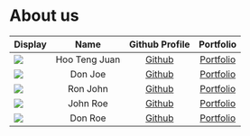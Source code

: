# About us

Display |     Name      | Github Profile | Portfolio 
--------|:-------------:|:--------------:|:---------:
![](https://via.placeholder.com/100.png?text=Photo) | Hoo Teng Juan | [Github](https://github.com/) | [Portfolio](docs/team/johndoe.md)
![](https://via.placeholder.com/100.png?text=Photo) |    Don Joe    | [Github](https://github.com/) | [Portfolio](docs/team/johndoe.md)
![](https://via.placeholder.com/100.png?text=Photo) |   Ron John    | [Github](https://github.com/) | [Portfolio](docs/team/johndoe.md)
![](https://via.placeholder.com/100.png?text=Photo) |   John Roe    | [Github](https://github.com/) | [Portfolio](docs/team/johndoe.md)
![](https://via.placeholder.com/100.png?text=Photo) |    Don Roe    | [Github](https://github.com/) | [Portfolio](docs/team/johndoe.md)
